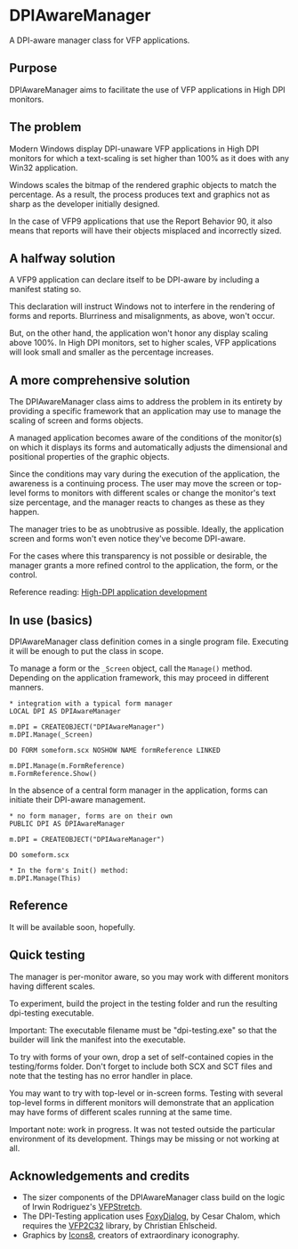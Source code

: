 # DPIAwareManager

A DPI-aware manager class for VFP applications.

## Purpose

DPIAwareManager aims to facilitate the use of VFP applications in High DPI monitors.

## The problem

Modern Windows display DPI-unaware VFP applications in High DPI monitors for which a text-scaling is set higher than 100% as it does with any Win32 application.

Windows scales the bitmap of the rendered graphic objects to match the percentage. As a result, the process produces text and graphics not as sharp as the developer initially designed.

In the case of VFP9 applications that use the Report Behavior 90, it also means that reports will have their objects misplaced and incorrectly sized.

## A halfway solution

A VFP9 application can declare itself to be DPI-aware by including a manifest stating so.

This declaration will instruct Windows not to interfere in the rendering of forms and reports. Blurriness and misalignments, as above, won't occur.

But, on the other hand, the application won't honor any display scaling above 100%. In High DPI monitors, set to higher scales, VFP applications will look small and smaller as the percentage increases.

## A more comprehensive solution

The DPIAwareManager class aims to address the problem in its entirety by providing a specific framework that an application may use to manage the scaling of screen and forms objects.

A managed application becomes aware of the conditions of the monitor(s) on which it displays its forms and automatically adjusts the dimensional and positional properties of the graphic objects.

Since the conditions may vary during the execution of the application, the awareness is a continuing process. The user may move the screen or top-level forms to monitors with different scales or change the monitor's text size percentage, and the manager reacts to changes as these as they happen.

The manager tries to be as unobtrusive as possible. Ideally, the application screen and forms won't even notice they've become DPI-aware.

For the cases where this transparency is not possible or desirable, the manager grants a more refined control to the application, the form, or the control.

Reference reading: [High-DPI application development](https://docs.microsoft.com/en-us/windows/win32/hidpi/high-dpi-desktop-application-development-on-windows)

## In use (basics)

DPIAwareManager class definition comes in a single program file. Executing it will be enough to put the class in scope.

To manage a form or the `_Screen` object, call the `Manage()` method. Depending on the application framework, this may proceed in different manners.

```foxpro
* integration with a typical form manager
LOCAL DPI AS DPIAwareManager

m.DPI = CREATEOBJECT("DPIAwareManager")
m.DPI.Manage(_Screen)

DO FORM someform.scx NOSHOW NAME formReference LINKED

m.DPI.Manage(m.FormReference)
m.FormReference.Show()
```

In the absence of a central form manager in the application, forms can initiate their DPI-aware management.

```foxpro
* no form manager, forms are on their own
PUBLIC DPI AS DPIAwareManager

m.DPI = CREATEOBJECT("DPIAwareManager")

DO someform.scx

* In the form's Init() method:
m.DPI.Manage(This)
```

## Reference

It will be available soon, hopefully.

## Quick testing

The manager is per-monitor aware, so you may work with different monitors having different scales.

To experiment, build the project in the testing folder and run the resulting dpi-testing executable.

Important: The executable filename must be "dpi-testing.exe" so that the builder will link the manifest into the executable.

To try with forms of your own, drop a set of self-contained copies in the testing/forms folder. Don't forget to include both SCX and SCT files and note that the testing has no error handler in place.

You may want to try with top-level or in-screen forms. Testing with several top-level forms in different monitors will demonstrate that an application may have forms of different scales running at the same time.

Important note: work in progress. It was not tested outside the particular environment of its development. Things may be missing or not working at all.

## Acknowledgements and credits

- The sizer components of the DPIAwareManager class build on the logic of Irwin Rodriguez's [VFPStretch](https://github.com/Irwin1985/VFPStretch).
- The DPI-Testing application uses [FoxyDialog](http://vfpimaging.blogspot.com/2020/06/foxydialogs-v10-going-much-forward-with.html), by Cesar Chalom, which requires the [VFP2C32](https://github.com/ChristianEhlscheid/vfp2c32) library, by Christian Ehlscheid.
- Graphics by [Icons8](https://icons8.com/), creators of extraordinary iconography.
